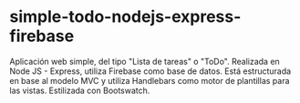 # simple-todo-nodejs-express-firebase
Aplicación web simple, del tipo "Lista de tareas" o "ToDo". Realizada en Node JS - Express, utiliza Firebase como base de datos. Está estructurada en base al modelo MVC y utiliza Handlebars como motor de plantillas para las vistas. Estilizada con Bootswatch.

